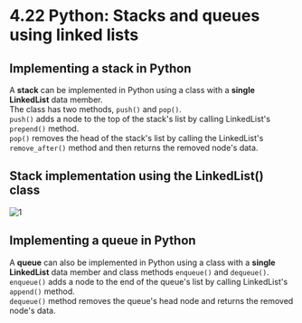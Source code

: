 # 4.22 Python: Stacks and queues using linked lists

## Implementing a stack in Python
A **stack** can be implemented in Python using a class with a **single LinkedList** data member.   
The class has two methods, ``push()`` and ``pop()``.   
``push()`` adds a node to the top of the stack's list by calling LinkedList's ``prepend()`` method.   
``pop()`` removes the head of the stack's list by calling the LinkedList's ``remove_after()`` method and then returns the removed node's data.   

## Stack implementation using the LinkedList() class

![1](https://github.com/ijaejun1025/CIS223-Algorithms/assets/154036705/854bc4b6-a2ac-497a-9e03-3c2f75bdf9cb)

## Implementing a queue in Python
A **queue** can also be implemented in Python using a class with a **single LinkedList** data member and class methods ``enqueue()`` and ``dequeue()``.   
``enqueue()`` adds a node to the end of the queue's list by calling LinkedList's ``append()`` method.   
``dequeue()`` method removes the queue's head node and returns the removed node's data.

